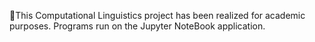 📘This Computational Linguistics project has been realized for academic purposes. Programs run on the Jupyter NoteBook application.
